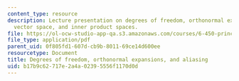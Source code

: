 ```yaml
---
content_type: resource
description: Lecture presentation on degrees of freedom, orthonormal expansions, aliasing,
  vector space, and inner product spaces.
file: https://ol-ocw-studio-app-qa.s3.amazonaws.com/courses/6-450-principles-of-digital-communication-i-fall-2009/b17b9c62717e2a4a02395556f1170d0d_MIT6_450F09_slide10.pdf
file_type: application/pdf
parent_uid: 0f805fd1-607d-cb9b-8011-69ce14d600ee
resourcetype: Document
title: Degrees of freedom, orthonormal expansions, and aliasing
uid: b17b9c62-717e-2a4a-0239-5556f1170d0d
---
```


